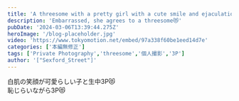 ```yaml
---
title: 'A threesome with a pretty girl with a cute smile and ejaculation inside'
description: 'Embarrassed, she agrees to a threesome😻'
pubDate: '2024-03-06T13:39:44.275Z'
heroImage: '/blog-placeholder.jpg'
video: 'https://www.tokyomotion.net/embed/97a338f60be1eed14d7e'
categories: ['本編無修正']
tags: ['Private Photography','threesome','個人撮影','3P']
author: '["Sexford_Street"]'
---
```


白肌の笑顔が可愛らしい子と生中3P😻<br>
恥じらいながら3P😻




